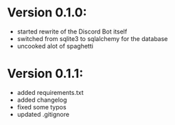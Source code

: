 # Version 0.1.0:
- started rewrite of the Discord Bot itself
- switched from sqlite3 to sqlalchemy for the database
- uncooked alot of spaghetti

# Version 0.1.1:
- added requirements.txt
- added changelog
- fixed some typos
- updated .gitignore